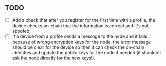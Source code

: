## TODO

- [ ] Add a check that after you register for the first time with a profile, the device checks on-chain that the information is correct and it's not spoofed.
- [ ] If a device from a profile sends a message to the node and it fails because of wrong encryption keys for the node, the error message should be clear for the device so then it can check the on-chain identities and update the public keys for the node if needed (it shouldn't ask the node directly for the new keys!).